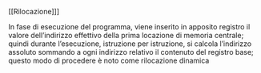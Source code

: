 [[Rilocazione]]]

In fase di esecuzione del programma, viene inserito in apposito registro il valore
dell’indirizzo effettivo della prima locazione di memoria centrale; quindi durante l’esecuzione, istruzione per istruzione, si calcola l’indirizzo assoluto sommando a ogni indirizzo relativo il contenuto del registro base; questo modo di procedere è noto come rilocazione dinamica